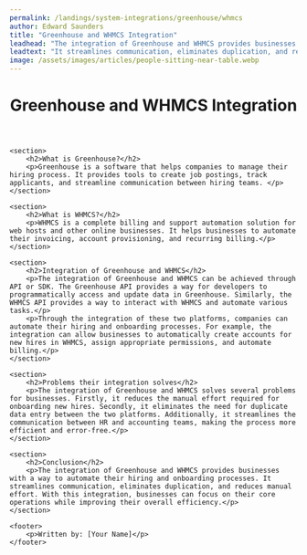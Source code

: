 ```yaml
---
permalink: /landings/system-integrations/greenhouse/whmcs
author: Edward Saunders
title: "Greenhouse and WHMCS Integration"
leadhead: "The integration of Greenhouse and WHMCS provides businesses with a way to automate their hiring and onboarding processes"
leadtext: "It streamlines communication, eliminates duplication, and reduces manual effort. With this integration, businesses can focus on their core operations while improving their overall efficiency."
image: /assets/images/articles/people-sitting-near-table.webp
---
```

<div class="arttext">	<header>
		<h1>Greenhouse and WHMCS Integration</h1>
	</header>
	
	<section>
		<h2>What is Greenhouse?</h2>
		<p>Greenhouse is a software that helps companies to manage their hiring process. It provides tools to create job postings, track applicants, and streamline communication between hiring teams. </p>
	</section>

	<section>
		<h2>What is WHMCS?</h2>
		<p>WHMCS is a complete billing and support automation solution for web hosts and other online businesses. It helps businesses to automate their invoicing, account provisioning, and recurring billing.</p>
	</section>

	<section>
		<h2>Integration of Greenhouse and WHMCS</h2>
		<p>The integration of Greenhouse and WHMCS can be achieved through API or SDK. The Greenhouse API provides a way for developers to programmatically access and update data in Greenhouse. Similarly, the WHMCS API provides a way to interact with WHMCS and automate various tasks.</p>
		<p>Through the integration of these two platforms, companies can automate their hiring and onboarding processes. For example, the integration can allow businesses to automatically create accounts for new hires in WHMCS, assign appropriate permissions, and automate billing.</p>
	</section>

	<section>
		<h2>Problems their integration solves</h2>
		<p>The integration of Greenhouse and WHMCS solves several problems for businesses. Firstly, it reduces the manual effort required for onboarding new hires. Secondly, it eliminates the need for duplicate data entry between the two platforms. Additionally, it streamlines the communication between HR and accounting teams, making the process more efficient and error-free.</p>
	</section>

	<section>
		<h2>Conclusion</h2>
		<p>The integration of Greenhouse and WHMCS provides businesses with a way to automate their hiring and onboarding processes. It streamlines communication, eliminates duplication, and reduces manual effort. With this integration, businesses can focus on their core operations while improving their overall efficiency.</p>
	</section>

	<footer>
		<p>Written by: [Your Name]</p>
	</footer>
</div>